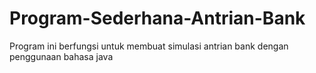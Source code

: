 # Program-Sederhana-Antrian-Bank
Program ini berfungsi untuk membuat simulasi antrian bank dengan penggunaan bahasa java
